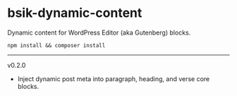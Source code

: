 # bsik-dynamic-content
Dynamic content for WordPress Editor (aka Gutenberg) blocks.
```
npm install && composer install
```
---
v0.2.0
 - Inject dynamic post meta into paragraph, heading, and verse core blocks.